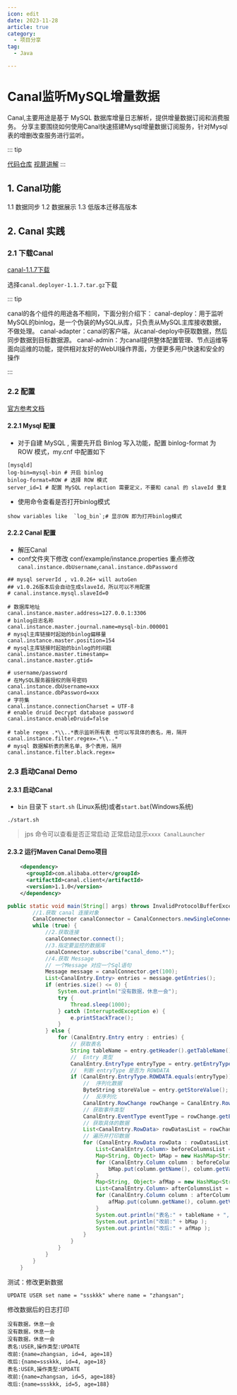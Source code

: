 ```yaml
---
icon: edit
date: 2023-11-28
article: true
category:
  - 项目分享
tag:
  - Java

---
```


# Canal监听MySQL增量数据

Canal,主要用途是基于 MySQL 数据库增量日志解析，提供增量数据订阅和消费服务。
分享主要围绕如何使用Canal快速搭建Mysql增量数据订阅服务，针对Mysql表的增删改查服务进行监听。

<!-- more -->

::: tip

[代码仓库](https://github.com/alibaba/canal)
[视屏讲解](https://www.bilibili.com/video/BV1Uc411P7XN)
::: 


## 1. Canal功能

1.1 数据同步
1.2 数据展示
1.3 低版本迁移高版本

## 2. Canal 实践 

### 2.1 下载Canal 
[canal-1.1.7下载](https://github.com/alibaba/canal/releases/tag/canal-1.1.7)

选择`canal.deployer-1.1.7.tar.gz`下载

::: tip

canal的各个组件的用途各不相同，下面分别介绍下：
canal-deploy：用于监听MySQL的binlog，是一个伪装的MySQL从库，只负责从MySQL主库接收数据，不做处理。
canal-adapter：canal的客户端，从canal-deploy中获取数据，然后同步数据到目标数据源。
canal-admin：为canal提供整体配置管理、节点运维等面向运维的功能，提供相对友好的WebUI操作界面，方便更多用户快速和安全的操作

::: 


### 2.2 配置

[官方参考文档](https://github.com/alibaba/canal/wiki/QuickStart)

#### 2.2.1 Mysql 配置
- 对于自建 MySQL , 需要先开启 Binlog 写入功能，配置 binlog-format 为 ROW 模式，my.cnf 中配置如下
```
[mysqld]
log-bin=mysql-bin # 开启 binlog
binlog-format=ROW # 选择 ROW 模式
server_id=1 # 配置 MySQL replaction 需要定义，不要和 canal 的 slaveId 重复
```

- 使用命令查看是否打开binlog模式
```shell
show variables like  `log_bin`;# 显示ON 即为打开binlog模式
```

#### 2.2.2 Canal 配置
- 解压Canal 
- conf文件夹下修改 conf/example/instance.properties
  重点修改`canal.instance.dbUsername`,`canal.instance.dbPassword`
```shell
## mysql serverId , v1.0.26+ will autoGen
## v1.0.26版本后会自动生成slaveId，所以可以不用配置
# canal.instance.mysql.slaveId=0

# 数据库地址
canal.instance.master.address=127.0.0.1:3306
# binlog日志名称
canal.instance.master.journal.name=mysql-bin.000001
# mysql主库链接时起始的binlog偏移量
canal.instance.master.position=154
# mysql主库链接时起始的binlog的时间戳
canal.instance.master.timestamp=
canal.instance.master.gtid=

# username/password
# 在MySQL服务器授权的账号密码
canal.instance.dbUsername=xxx
canal.instance.dbPassword=xxx
# 字符集
canal.instance.connectionCharset = UTF-8
# enable druid Decrypt database password
canal.instance.enableDruid=false

# table regex .*\\..*表示监听所有表 也可以写具体的表名，用，隔开
canal.instance.filter.regex=.*\\..*
# mysql 数据解析表的黑名单，多个表用，隔开
canal.instance.filter.black.regex=
```

### 2.3 启动Canal Demo 

#### 2.3.1 启动Canal 
- `bin` 目录下 `start.sh` (Linux系统)或者`start.bat`(Windows系统)

``` shell
./start.sh 
```
> jps 命令可以查看是否正常启动
> 正常启动显示`xxxx CanalLauncher`

#### 2.3.2 运行Maven Canal Demo项目

```xml
    <dependency>
      <groupId>com.alibaba.otter</groupId>
      <artifactId>canal.client</artifactId>
      <version>1.1.0</version>
    </dependency>
```
```java
public static void main(String[] args) throws InvalidProtocolBufferException {
        //1.获取 canal 连接对象
        CanalConnector canalConnector = CanalConnectors.newSingleConnector(new InetSocketAddress("localhost", 11111), "example", "", "");
        while (true) {
            //2.获取连接
            canalConnector.connect();
            //3.指定要监控的数据库
            canalConnector.subscribe("canal_demo.*");
            //4.获取 Message
            // 一个Message 对应一个Sql语句
            Message message = canalConnector.get(100);
            List<CanalEntry.Entry> entries = message.getEntries();
            if (entries.size() <= 0) {
                System.out.println("没有数据，休息一会");
                try {
                    Thread.sleep(1000);
                } catch (InterruptedException e) {
                    e.printStackTrace();
                }
            } else {
                for (CanalEntry.Entry entry : entries) {
                    // 获取表名
                    String tableName = entry.getHeader().getTableName();
                    //  Entry 类型
                    CanalEntry.EntryType entryType = entry.getEntryType();
                    //  判断 entryType 是否为 ROWDATA
                    if (CanalEntry.EntryType.ROWDATA.equals(entryType)) {
                        //  序列化数据
                        ByteString storeValue = entry.getStoreValue();
                        //  反序列化
                        CanalEntry.RowChange rowChange = CanalEntry.RowChange.parseFrom(storeValue);
                        // 获取事件类型
                        CanalEntry.EventType eventType = rowChange.getEventType();
                        // 获取具体的数据
                        List<CanalEntry.RowData> rowDatasList = rowChange.getRowDatasList();
                        // 遍历并打印数据
                        for (CanalEntry.RowData rowData : rowDatasList) {
                            List<CanalEntry.Column> beforeColumnsList = rowData.getBeforeColumnsList();
                            Map<String, Object> bMap = new HashMap<String,Object>();
                            for (CanalEntry.Column column : beforeColumnsList) {
                                bMap.put(column.getName(), column.getValue());
                            }
                            Map<String, Object> afMap = new HashMap<String,Object>();
                            List<CanalEntry.Column> afterColumnsList = rowData.getAfterColumnsList();
                            for (CanalEntry.Column column : afterColumnsList) {
                                afMap.put(column.getName(), column.getValue());
                            }
                            System.out.println("表名:" + tableName + ",操作类型:" + eventType);
                            System.out.println("改前:" + bMap );
                            System.out.println("改后:" + afMap );
                        }
                    }
                }
            }
        }
    }

```


测试：修改更新数据

``` shell
UPDATE USER set name = "ssskkk" where name = "zhangsan";
```
修改数据后的日志打印

```text
没有数据，休息一会
没有数据，休息一会
没有数据，休息一会
表名:USER,操作类型:UPDATE
改前:{name=zhangsan, id=4, age=18}
改后:{name=ssskkk, id=4, age=18}
表名:USER,操作类型:UPDATE
改前:{name=zhangsan, id=5, age=188}
改后:{name=ssskkk, id=5, age=188}
```